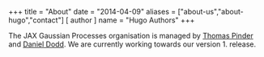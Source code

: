 +++
title = "About"
date = "2014-04-09"
aliases = ["about-us","about-hugo","contact"]
[ author ]
name = "Hugo Authors"
+++

The JAX Gaussian Processes organisation is managed by [Thomas Pinder](https://github.com/thomaspinder) and [Daniel Dodd](https://github.com/Daniel-Dodd). We are currently working towards our version 1. release.

<!-- {{< rawhtml >}}
<div class = "image-container-parent">
<div class="image-container">
  <img src="/logos/gpjax_logo_square.png"  class="gallery_image">
  <div class="image-text">Univariate Gaussian processes with modern sparse extensions.</div>
</div>

<div class="image-container">
      <img src="/logos/jaxlinop/jaxlinop_logo_square.png"  class="gallery_image">
  <div class="image-text">A family of JAX-based linear operators for efficient matrix operations.</div>
</div>
</div>
{{< /rawhtml >}} -->



<!-- | Package      | [Thomas Pinder](https://github.com/thomaspinder) | [Daniel Dodd](https://github.com/Daniel-Dodd) |
| -----------  | :-----------: | :-----------: |
| [GPJax](https://github.com/JaxGaussianProcesses/GPJax)        | ✅      |        |
| [MOGPJax](https://github.com/JaxGaussianProcesses/MOGPJax)      |         | ✅        |
| [JaxKern](https://github.com/JaxGaussianProcesses/JaxKern)      | ✅        |         |
| [JaxLinOp](https://github.com/JaxGaussianProcesses/JaxLinOp)        |    | ✅       |
| [JaxUtils](https://github.com/JaxGaussianProcesses/JaxUtils)        | ✅       | ✅       | -->



